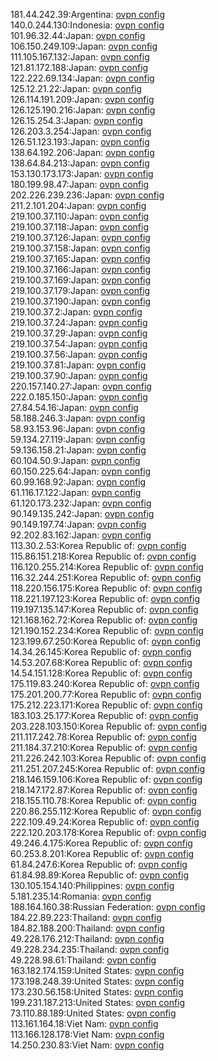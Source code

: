 181.44.242.39:Argentina: [ovpn config](vpn/181_44_242_39.ovpn)  
140.0.244.130:Indonesia: [ovpn config](vpn/140_0_244_130.ovpn)  
101.96.32.44:Japan: [ovpn config](vpn/101_96_32_44.ovpn)  
106.150.249.109:Japan: [ovpn config](vpn/106_150_249_109.ovpn)  
111.105.167.132:Japan: [ovpn config](vpn/111_105_167_132.ovpn)  
121.81.172.188:Japan: [ovpn config](vpn/121_81_172_188.ovpn)  
122.222.69.134:Japan: [ovpn config](vpn/122_222_69_134.ovpn)  
125.12.21.22:Japan: [ovpn config](vpn/125_12_21_22.ovpn)  
126.114.191.209:Japan: [ovpn config](vpn/126_114_191_209.ovpn)  
126.125.190.216:Japan: [ovpn config](vpn/126_125_190_216.ovpn)  
126.15.254.3:Japan: [ovpn config](vpn/126_15_254_3.ovpn)  
126.203.3.254:Japan: [ovpn config](vpn/126_203_3_254.ovpn)  
126.51.123.193:Japan: [ovpn config](vpn/126_51_123_193.ovpn)  
138.64.192.206:Japan: [ovpn config](vpn/138_64_192_206.ovpn)  
138.64.84.213:Japan: [ovpn config](vpn/138_64_84_213.ovpn)  
153.130.173.173:Japan: [ovpn config](vpn/153_130_173_173.ovpn)  
180.199.98.47:Japan: [ovpn config](vpn/180_199_98_47.ovpn)  
202.226.239.236:Japan: [ovpn config](vpn/202_226_239_236.ovpn)  
211.2.101.204:Japan: [ovpn config](vpn/211_2_101_204.ovpn)  
219.100.37.110:Japan: [ovpn config](vpn/219_100_37_110.ovpn)  
219.100.37.118:Japan: [ovpn config](vpn/219_100_37_118.ovpn)  
219.100.37.126:Japan: [ovpn config](vpn/219_100_37_126.ovpn)  
219.100.37.158:Japan: [ovpn config](vpn/219_100_37_158.ovpn)  
219.100.37.165:Japan: [ovpn config](vpn/219_100_37_165.ovpn)  
219.100.37.166:Japan: [ovpn config](vpn/219_100_37_166.ovpn)  
219.100.37.169:Japan: [ovpn config](vpn/219_100_37_169.ovpn)  
219.100.37.179:Japan: [ovpn config](vpn/219_100_37_179.ovpn)  
219.100.37.190:Japan: [ovpn config](vpn/219_100_37_190.ovpn)  
219.100.37.2:Japan: [ovpn config](vpn/219_100_37_2.ovpn)  
219.100.37.24:Japan: [ovpn config](vpn/219_100_37_24.ovpn)  
219.100.37.29:Japan: [ovpn config](vpn/219_100_37_29.ovpn)  
219.100.37.54:Japan: [ovpn config](vpn/219_100_37_54.ovpn)  
219.100.37.56:Japan: [ovpn config](vpn/219_100_37_56.ovpn)  
219.100.37.81:Japan: [ovpn config](vpn/219_100_37_81.ovpn)  
219.100.37.90:Japan: [ovpn config](vpn/219_100_37_90.ovpn)  
220.157.140.27:Japan: [ovpn config](vpn/220_157_140_27.ovpn)  
222.0.185.150:Japan: [ovpn config](vpn/222_0_185_150.ovpn)  
27.84.54.16:Japan: [ovpn config](vpn/27_84_54_16.ovpn)  
58.188.246.3:Japan: [ovpn config](vpn/58_188_246_3.ovpn)  
58.93.153.96:Japan: [ovpn config](vpn/58_93_153_96.ovpn)  
59.134.27.119:Japan: [ovpn config](vpn/59_134_27_119.ovpn)  
59.136.158.21:Japan: [ovpn config](vpn/59_136_158_21.ovpn)  
60.104.50.9:Japan: [ovpn config](vpn/60_104_50_9.ovpn)  
60.150.225.64:Japan: [ovpn config](vpn/60_150_225_64.ovpn)  
60.99.168.92:Japan: [ovpn config](vpn/60_99_168_92.ovpn)  
61.116.17.122:Japan: [ovpn config](vpn/61_116_17_122.ovpn)  
61.120.173.232:Japan: [ovpn config](vpn/61_120_173_232.ovpn)  
90.149.135.242:Japan: [ovpn config](vpn/90_149_135_242.ovpn)  
90.149.197.74:Japan: [ovpn config](vpn/90_149_197_74.ovpn)  
92.202.83.162:Japan: [ovpn config](vpn/92_202_83_162.ovpn)  
113.30.2.53:Korea Republic of: [ovpn config](vpn/113_30_2_53.ovpn)  
115.86.151.218:Korea Republic of: [ovpn config](vpn/115_86_151_218.ovpn)  
116.120.255.214:Korea Republic of: [ovpn config](vpn/116_120_255_214.ovpn)  
116.32.244.251:Korea Republic of: [ovpn config](vpn/116_32_244_251.ovpn)  
118.220.156.175:Korea Republic of: [ovpn config](vpn/118_220_156_175.ovpn)  
118.221.197.123:Korea Republic of: [ovpn config](vpn/118_221_197_123.ovpn)  
119.197.135.147:Korea Republic of: [ovpn config](vpn/119_197_135_147.ovpn)  
121.168.162.72:Korea Republic of: [ovpn config](vpn/121_168_162_72.ovpn)  
121.190.152.234:Korea Republic of: [ovpn config](vpn/121_190_152_234.ovpn)  
123.199.67.250:Korea Republic of: [ovpn config](vpn/123_199_67_250.ovpn)  
14.34.26.145:Korea Republic of: [ovpn config](vpn/14_34_26_145.ovpn)  
14.53.207.68:Korea Republic of: [ovpn config](vpn/14_53_207_68.ovpn)  
14.54.151.128:Korea Republic of: [ovpn config](vpn/14_54_151_128.ovpn)  
175.119.83.240:Korea Republic of: [ovpn config](vpn/175_119_83_240.ovpn)  
175.201.200.77:Korea Republic of: [ovpn config](vpn/175_201_200_77.ovpn)  
175.212.223.171:Korea Republic of: [ovpn config](vpn/175_212_223_171.ovpn)  
183.103.25.177:Korea Republic of: [ovpn config](vpn/183_103_25_177.ovpn)  
203.228.103.150:Korea Republic of: [ovpn config](vpn/203_228_103_150.ovpn)  
211.117.242.78:Korea Republic of: [ovpn config](vpn/211_117_242_78.ovpn)  
211.184.37.210:Korea Republic of: [ovpn config](vpn/211_184_37_210.ovpn)  
211.226.242.103:Korea Republic of: [ovpn config](vpn/211_226_242_103.ovpn)  
211.251.207.245:Korea Republic of: [ovpn config](vpn/211_251_207_245.ovpn)  
218.146.159.106:Korea Republic of: [ovpn config](vpn/218_146_159_106.ovpn)  
218.147.172.87:Korea Republic of: [ovpn config](vpn/218_147_172_87.ovpn)  
218.155.110.78:Korea Republic of: [ovpn config](vpn/218_155_110_78.ovpn)  
220.86.255.112:Korea Republic of: [ovpn config](vpn/220_86_255_112.ovpn)  
222.109.49.24:Korea Republic of: [ovpn config](vpn/222_109_49_24.ovpn)  
222.120.203.178:Korea Republic of: [ovpn config](vpn/222_120_203_178.ovpn)  
49.246.4.175:Korea Republic of: [ovpn config](vpn/49_246_4_175.ovpn)  
60.253.8.201:Korea Republic of: [ovpn config](vpn/60_253_8_201.ovpn)  
61.84.247.6:Korea Republic of: [ovpn config](vpn/61_84_247_6.ovpn)  
61.84.98.89:Korea Republic of: [ovpn config](vpn/61_84_98_89.ovpn)  
130.105.154.140:Philippines: [ovpn config](vpn/130_105_154_140.ovpn)  
5.181.235.14:Romania: [ovpn config](vpn/5_181_235_14.ovpn)  
188.164.160.38:Russian Federation: [ovpn config](vpn/188_164_160_38.ovpn)  
184.22.89.223:Thailand: [ovpn config](vpn/184_22_89_223.ovpn)  
184.82.188.200:Thailand: [ovpn config](vpn/184_82_188_200.ovpn)  
49.228.176.212:Thailand: [ovpn config](vpn/49_228_176_212.ovpn)  
49.228.234.235:Thailand: [ovpn config](vpn/49_228_234_235.ovpn)  
49.228.98.61:Thailand: [ovpn config](vpn/49_228_98_61.ovpn)  
163.182.174.159:United States: [ovpn config](vpn/163_182_174_159.ovpn)  
173.198.248.39:United States: [ovpn config](vpn/173_198_248_39.ovpn)  
173.230.56.158:United States: [ovpn config](vpn/173_230_56_158.ovpn)  
199.231.187.213:United States: [ovpn config](vpn/199_231_187_213.ovpn)  
73.110.88.189:United States: [ovpn config](vpn/73_110_88_189.ovpn)  
113.161.164.18:Viet Nam: [ovpn config](vpn/113_161_164_18.ovpn)  
113.166.128.178:Viet Nam: [ovpn config](vpn/113_166_128_178.ovpn)  
14.250.230.83:Viet Nam: [ovpn config](vpn/14_250_230_83.ovpn)  
